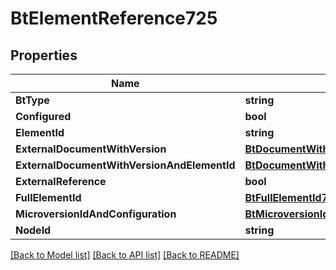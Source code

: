 # BtElementReference725

## Properties

Name | Type | Description | Notes
------------ | ------------- | ------------- | -------------
**BtType** | **string** |  | [optional] 
**Configured** | **bool** |  | [optional] 
**ElementId** | **string** |  | [optional] 
**ExternalDocumentWithVersion** | [**BtDocumentWithVersionId**](BTDocumentWithVersionId.md) |  | [optional] 
**ExternalDocumentWithVersionAndElementId** | [**BtDocumentWithVersionAndElementId**](BTDocumentWithVersionAndElementId.md) |  | [optional] 
**ExternalReference** | **bool** |  | [optional] 
**FullElementId** | [**BtFullElementId756**](BTFullElementId-756.md) |  | [optional] 
**MicroversionIdAndConfiguration** | [**BtMicroversionIdAndConfiguration2338**](BTMicroversionIdAndConfiguration-2338.md) |  | [optional] 
**NodeId** | **string** |  | [optional] 

[[Back to Model list]](../README.md#documentation-for-models) [[Back to API list]](../README.md#documentation-for-api-endpoints) [[Back to README]](../README.md)


